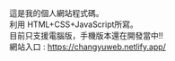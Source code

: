這是我的個人網站程式碼。<br/>
利用 HTML+CSS+JavaScript所寫。<br/>
目前只支援電腦版，手機版本還在開發當中!!<br/>
網站入口 : https://changyuweb.netlify.app/
